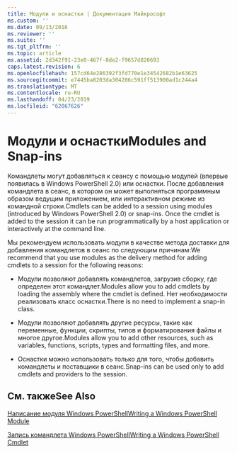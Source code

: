 ```yaml
---
title: Модули и оснастки | Документация Майкрософт
ms.custom: ''
ms.date: 09/13/2016
ms.reviewer: ''
ms.suite: ''
ms.tgt_pltfrm: ''
ms.topic: article
ms.assetid: 2d342f91-23e0-467f-8de2-f9657d820693
caps.latest.revision: 6
ms.openlocfilehash: 157cd64e286392f3fd770e1e34542682b1e63625
ms.sourcegitcommit: e7445ba8203da304286c591ff513900ad1c244a4
ms.translationtype: MT
ms.contentlocale: ru-RU
ms.lasthandoff: 04/23/2019
ms.locfileid: "62067626"
---
```

# <a name="modules-and-snap-ins"></a><span data-ttu-id="ae567-102">Модули и оснастки</span><span class="sxs-lookup"><span data-stu-id="ae567-102">Modules and Snap-ins</span></span>

<span data-ttu-id="ae567-103">Командлеты могут добавляться к сеансу с помощью модулей (впервые появилась в Windows PowerShell 2.0) или оснастки. После добавления командлета в сеанс, в котором он может выполняться программным образом ведущим приложением, или интерактивном режиме из командной строки.</span><span class="sxs-lookup"><span data-stu-id="ae567-103">Cmdlets can be added to a session using modules (introduced by Windows PowerShell 2.0) or snap-ins. Once the cmdlet is added to the session it can be run programmatically by a host application or interactively at the command line.</span></span>

<span data-ttu-id="ae567-104">Мы рекомендуем использовать модули в качестве метода доставки для добавления командлетов в сеанс по следующим причинам:</span><span class="sxs-lookup"><span data-stu-id="ae567-104">We recommend that you use modules as the delivery method for adding cmdlets to a session for the following reasons:</span></span>

- <span data-ttu-id="ae567-105">Модули позволяют добавлять командлетов, загрузив сборку, где определен этот командлет.</span><span class="sxs-lookup"><span data-stu-id="ae567-105">Modules allow you to add cmdlets by loading the assembly where the cmdlet is defined.</span></span> <span data-ttu-id="ae567-106">Нет необходимости реализовать класс оснастки.</span><span class="sxs-lookup"><span data-stu-id="ae567-106">There is no need to implement a snap-in class.</span></span>

- <span data-ttu-id="ae567-107">Модули позволяют добавлять другие ресурсы, такие как переменные, функции, скрипты, типов и форматирования файлы и многое другое.</span><span class="sxs-lookup"><span data-stu-id="ae567-107">Modules allow you to add other resources, such as variables, functions, scripts, types and formatting files, and more.</span></span>

- <span data-ttu-id="ae567-108">Оснастки можно использовать только для того, чтобы добавить командлеты и поставщики в сеанс.</span><span class="sxs-lookup"><span data-stu-id="ae567-108">Snap-ins can be used only to add cmdlets and providers to the session.</span></span>

## <a name="see-also"></a><span data-ttu-id="ae567-109">См. также</span><span class="sxs-lookup"><span data-stu-id="ae567-109">See Also</span></span>

[<span data-ttu-id="ae567-110">Написание модуля Windows PowerShell</span><span class="sxs-lookup"><span data-stu-id="ae567-110">Writing a Windows PowerShell Module</span></span>](../module/writing-a-windows-powershell-module.md)

[<span data-ttu-id="ae567-111">Запись командлета Windows PowerShell</span><span class="sxs-lookup"><span data-stu-id="ae567-111">Writing a Windows PowerShell Cmdlet</span></span>](./writing-a-windows-powershell-cmdlet.md)
